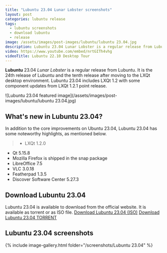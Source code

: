 ```yaml
---
title: "Lubuntu 23.04 Lunar Lobster screenshots"
layout: post
categories: lubuntu release
tags:
  - lubuntu screenshots
  - download lubuntu
  - release
image: /assets/images/post-images/lubuntu/lubuntu 23.04.jpg
description: Lubuntu 23.04 Lunar Lobster is a regular release from Lubuntu featuring LXQt Desktop 1.2. See Lubuntu 23.04 screenshots and download Lubuntu 23.04
video: https://www.youtube.com/embed/nrtGITh4vhg
videoTitle: Lubuntu 22.10 Desktop Tour
---
```


**Lubuntu** 23.04 *Lunar Lobster* is a regular release from Lubuntu. It is the 24th release of Lubuntu and the tenth release after moving to the LXQt desktop environment. Lubuntu 23.04 includes LXQt 1.2 with some component updates from LXQt 1.2.1 point release.

![Lubuntu 23.04 featured image](/assets/images/post-images/lubuntu/lubuntu 23.04.jpg)

## What's new in Lubuntu 23.04?
In addition to the core improvements on Ubuntu 23.04, Lubuntu 23.04 has some noteworthy highlights, as mentioned below.
> - LXQt 1.2.0
- Qt 5.15.8
- Mozilla Firefox is shipped in the snap package
- LibreOffice 7.5
- VLC 3.0.18
- Featherpad 1.3.5
- Discover Software Center 5.27.3

## Download Lubuntu 23.04

Lubuntu 23.04 is available to download from the official website. It is available as torrent or as ISO file.
<a href="https://cdimage.ubuntu.com/lubuntu/releases/23.04/release/lubuntu-23.04-desktop-amd64.iso" class="download">Download Lubuntu 23.04 (ISO)</a>
<a href="https://cdimage.ubuntu.com/lubuntu/releases/23.04/release/lubuntu-23.04-desktop-amd64.iso.torrent" class="download">Download Lubuntu 23.04 TORRENT</a>


## Lubuntu 23.04 screenshots
{% include image-gallery.html folder="/screenshots/Lubuntu 23.04" %}